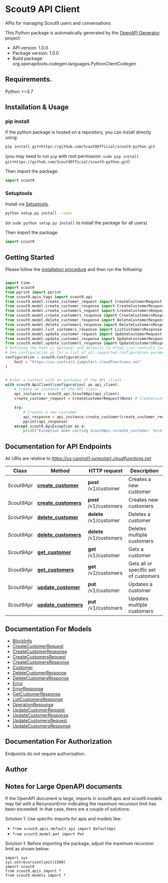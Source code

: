 # Scout9 API Client
APIs for managing Scout9 users and conversations

This Python package is automatically generated by the [OpenAPI Generator](https://openapi-generator.tech) project:

- API version: 1.0.0
- Package version: 1.0.0
- Build package: org.openapitools.codegen.languages.PythonClientCodegen

## Requirements.

Python &gt;&#x3D;3.7


## Installation & Usage
### pip install

If the python package is hosted on a repository, you can install directly using:

```sh
pip install git+https://github.com/Scout9Official/scout9-python.git
```
(you may need to run `pip` with root permission: `sudo pip install git+https://github.com/Scout9Official/scout9-python.git`)

Then import the package:
```python
import scout9
```

### Setuptools

Install via [Setuptools](http://pypi.python.org/pypi/setuptools).

```sh
python setup.py install --user
```
(or `sudo python setup.py install` to install the package for all users)

Then import the package:
```python
import scout9
```

## Getting Started

Please follow the [installation procedure](#installation--usage) and then run the following:

```python

import time
import scout9
from pprint import pprint
from scout9.apis.tags import scout9_api
from scout9.model.create_customer_request import CreateCustomerRequest
from scout9.model.create_customer_response import CreateCustomerResponse
from scout9.model.create_customers_request import CreateCustomersRequest
from scout9.model.create_customers_response import CreateCustomersResponse
from scout9.model.delete_customer_response import DeleteCustomerResponse
from scout9.model.delete_customers_response import DeleteCustomersResponse
from scout9.model.list_customers_response import ListCustomersResponse
from scout9.model.update_customer_request import UpdateCustomerRequest
from scout9.model.update_customer_response import UpdateCustomerResponse
from scout9.model.update_customers_response import UpdateCustomersResponse
# Defining the host is optional and defaults to https://us-central1-jumpstart.cloudfunctions.net
# See configuration.py for a list of all supported configuration parameters.
configuration = scout9.Configuration(
    host = "https://us-central1-jumpstart.cloudfunctions.net"
)


# Enter a context with an instance of the API client
with scout9.ApiClient(configuration) as api_client:
    # Create an instance of the API class
    api_instance = scout9_api.Scout9Api(api_client)
    create_customer_request = CreateCustomerRequest(None) # CreateCustomerRequest | 

    try:
        # Creates a new customer
        api_response = api_instance.create_customer(create_customer_request)
        pprint(api_response)
    except scout9.ApiException as e:
        print("Exception when calling Scout9Api->create_customer: %s\n" % e)
```

## Documentation for API Endpoints

All URIs are relative to *https://us-central1-jumpstart.cloudfunctions.net*

Class | Method | HTTP request | Description
------------ | ------------- | ------------- | -------------
*Scout9Api* | [**create_customer**](docs/apis/tags/Scout9Api.md#create_customer) | **post** /v1/customer | Creates a new customer
*Scout9Api* | [**create_customers**](docs/apis/tags/Scout9Api.md#create_customers) | **post** /v1/customers | Creates new customers
*Scout9Api* | [**delete_customer**](docs/apis/tags/Scout9Api.md#delete_customer) | **delete** /v1/customer | Deletes a customer
*Scout9Api* | [**delete_customers**](docs/apis/tags/Scout9Api.md#delete_customers) | **delete** /v1/customers | Deletes multiple customers
*Scout9Api* | [**get_customer**](docs/apis/tags/Scout9Api.md#get_customer) | **get** /v1/customer | Gets a customer
*Scout9Api* | [**get_customers**](docs/apis/tags/Scout9Api.md#get_customers) | **get** /v1/customers | Gets all or specific set of customers
*Scout9Api* | [**update_customer**](docs/apis/tags/Scout9Api.md#update_customer) | **put** /v1/customer | Updates a customer
*Scout9Api* | [**update_customers**](docs/apis/tags/Scout9Api.md#update_customers) | **put** /v1/customers | Updates multiple customers

## Documentation For Models

 - [BlockInfo](docs/models/BlockInfo.md)
 - [CreateCustomerRequest](docs/models/CreateCustomerRequest.md)
 - [CreateCustomerResponse](docs/models/CreateCustomerResponse.md)
 - [CreateCustomersRequest](docs/models/CreateCustomersRequest.md)
 - [CreateCustomersResponse](docs/models/CreateCustomersResponse.md)
 - [Customer](docs/models/Customer.md)
 - [DeleteCustomerResponse](docs/models/DeleteCustomerResponse.md)
 - [DeleteCustomersResponse](docs/models/DeleteCustomersResponse.md)
 - [Error](docs/models/Error.md)
 - [ErrorResponse](docs/models/ErrorResponse.md)
 - [GetCustomerResponse](docs/models/GetCustomerResponse.md)
 - [ListCustomersResponse](docs/models/ListCustomersResponse.md)
 - [OperationResponse](docs/models/OperationResponse.md)
 - [UpdateCustomerRequest](docs/models/UpdateCustomerRequest.md)
 - [UpdateCustomerResponse](docs/models/UpdateCustomerResponse.md)
 - [UpdateCustomersRequest](docs/models/UpdateCustomersRequest.md)
 - [UpdateCustomersResponse](docs/models/UpdateCustomersResponse.md)

## Documentation For Authorization

 Endpoints do not require authorization.


## Author



## Notes for Large OpenAPI documents
If the OpenAPI document is large, imports in scout9.apis and scout9.models may fail with a
RecursionError indicating the maximum recursion limit has been exceeded. In that case, there are a couple of solutions:

Solution 1:
Use specific imports for apis and models like:
- `from scout9.apis.default_api import DefaultApi`
- `from scout9.model.pet import Pet`

Solution 1:
Before importing the package, adjust the maximum recursion limit as shown below:
```
import sys
sys.setrecursionlimit(1500)
import scout9
from scout9.apis import *
from scout9.models import *
```
